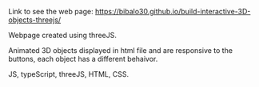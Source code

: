 Link to see the web page: https://bibalo30.github.io/build-interactive-3D-objects-threejs/

Webpage created using threeJS.

Animated 3D objects displayed in html file and are responsive to the buttons,
each object has a different behaivor.

JS, typeScript, threeJS, HTML, CSS.
